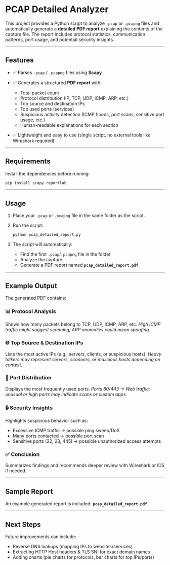 
# PCAP Detailed Analyzer

This project provides a Python script to analyze `.pcap` or `.pcapng` files and automatically generate a **detailed PDF report** explaining the contents of the capture file. The report includes protocol statistics, communication patterns, port usage, and potential security insights.

---

## Features

* ✅ Parses `.pcap` / `.pcapng` files using **Scapy**
* ✅ Generates a structured **PDF report** with:

  * Total packet count
  * Protocol distribution (IP, TCP, UDP, ICMP, ARP, etc.)
  * Top source and destination IPs
  * Top used ports (services)
  * Suspicious activity detection (ICMP floods, port scans, sensitive port usage, etc.)
  * Human-readable explanations for each section
* ✅ Lightweight and easy to use (single script, no external tools like Wireshark required)

---

## Requirements

Install the dependencies before running:

```bash
pip install scapy reportlab
```

---

## Usage

1. Place your `.pcap` or `.pcapng` file in the same folder as the script.
2. Run the script:

   ```bash
   python pcap_detailed_report.py
   ```
3. The script will automatically:

   * Find the first `.pcap`/`.pcapng` file in the folder
   * Analyze the capture
   * Generate a PDF report named **`pcap_detailed_report.pdf`**

---

## Example Output

The generated PDF contains:

### 📊 Protocol Analysis

Shows how many packets belong to TCP, UDP, ICMP, ARP, etc.
*High ICMP traffic might suggest scanning; ARP anomalies could mean spoofing.*

### 🌐 Top Source & Destination IPs

Lists the most active IPs (e.g., servers, clients, or suspicious hosts).
*Heavy talkers may represent servers, scanners, or malicious hosts depending on context.*

### 🔌 Port Distribution

Displays the most frequently used ports.
*Ports 80/443 → Web traffic; unusual or high ports may indicate scans or custom apps.*

### 🔒 Security Insights

Highlights suspicious behavior such as:

* Excessive ICMP traffic → possible ping sweep/DoS
* Many ports contacted → possible port scan
* Sensitive ports (22, 23, 445) → possible unauthorized access attempts

### ✅ Conclusion

Summarizes findings and recommends deeper review with Wireshark or IDS if needed.

---

## Sample Report

An example generated report is included: **`pcap_detailed_report.pdf`**

---

## Next Steps

Future improvements can include:

* Reverse DNS lookups (mapping IPs to websites/services)
* Extracting HTTP Host headers & TLS SNI for exact domain names
* Adding charts (pie charts for protocols, bar charts for top IPs/ports)

